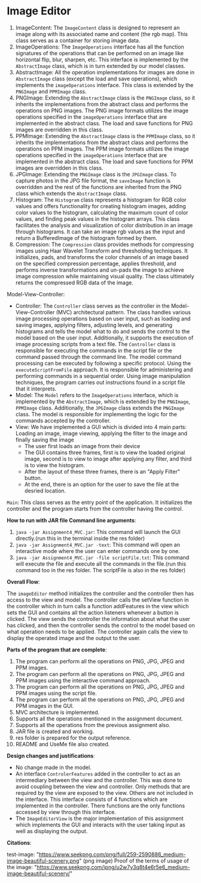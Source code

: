 # Image Editor

1. ImageContent:
   The `ImageContent` class is designed to represent an image along with its associated name and
   content (the rgb map). This class serves as a container for storing image data.
2. ImageOperations:
   The `ImageOperations` interface has all the function signatures of the operations that
   can be performed on an image like horizontal flip, blur, sharpen, etc. This interface is
   implemented by the `AbstractImage` class, which is in turn extended by our model classes.
3. AbstractImage:
   All the operation implementations for images are done in `AbstractImage` class (except the load and save
   operations), which implements the `imageOperations` interface. This class is extended by the
   `PNGImage` and `PPMImage` class.
4. PNGImage:
   Extending the `AbstractImage` class is the `PNGImage` class, so it inherits the implementations from the abstract
   class and performs the operations on PNG images. The PNG image formats utilizes the image operations
   specified in the `imageOperations` interface that are implemented in the abstract class. The
   load and save functions for PNG images are overridden in this class.
5. PPMImage:
   Extending the `AbstractImage` class is the `PPMImage` class, so it inherits the implementations from the abstract
   class and performs the operations on PPM images. The PPM image formats utilizes the image operations
   specified in the `imageOperations` interface that are implemented in the abstract class. The
   load and save functions for PPM images are overridden in this class.
6. JPGImage:
   Extending the `PNGImage` class is the `JPGImage` class.
   To capture photos in the JPG file format, the `saveImage` function is overridden and the rest
   of the functions are inherited from the PNG class which extends the `AbstractImage` class.
7. Histogram:
   The `Histogram` class represents a histogram for RGB color values and offers functionality for
   creating histogram images, adding color values to the histogram, calculating the maximum count
   of color values, and finding peak values in the histogram arrays. This class facilitates the
   analysis and visualization of color distribution in an image through histograms. It can take an image rgb values as
   the input and return a BufferedImage of the histogram formed by them.
8. Compression:
   The `Compression` class provides methods for compressing images using Haar Wavelet Transform
   and thresholding techniques. It initializes, pads, and transforms the color channels of an image
   based on the specified compression percentage, applies threshold, and performs inverse
   transformations and un-pads the image to achieve image compression while maintaining visual quality. The class
   ultimately returns the compressed RGB data of the image.

Model-View-Controller:

- Controller:
  The `Controller` class serves as the controller in the Model-View-Controller (MVC) architectural
  pattern. The class handles various image processing operations based on user input, such as
  loading and saving images, applying filters, adjusting levels, and generating histograms and
  tells the model what to do and sends the control to the model based on the user input.
  Additionally, it supports the execution of image processing scripts from a text file.
  The `Controller` class is responsible for executing the commands in the script file or the command
  passed through the command line. The model command processing can be executed by following a
  specific protocol. Using the `executeScriptFromFile` approach. It is
  responsible for administering and performing commands in a sequential order. Using image
  manipulation techniques, the program carries out instructions found in a script file that it
  interprets.
- Model:
  The `Model` refers to the `ImageOperations` interface, which is implemented by the `AbstractImage`, which is extended
  by the `PNGImage`, `PPMImage` class. Additionally, the `JPGImage` class extends the `PNGImage` class. The model is
  responsible for implementing the logic for the commands accepted by the controller.
- View:
  We have implemented a GUI which is divided into 4 main parts: Loading an image, image viewing, applying the filter
  to the image and finally saving the image
  - The user first loads an image from their device
  - The GUI contains three frames, first is to view the loaded original image, second is to view to image
    after applying any filter, and third is to view the histogram.
  - After the layout of these three frames, there is an "Apply Filter" button.
  - At the end, there is an option for the user to save the file at the desried location. 

`Main`:
This class serves as the entry point of the application.
It initializes the controller and the program starts from the controller having the control.

**How to run with JAR file Command line arguments**:
1. `java -jar Assignment4_MVC.jar`: This command will launch the GUI directly.(run this in the terminal inside the res folder)
2. `java -jar Assignment4_MVC.jar -text`: This command will open an interactive mode where the user can enter
    commands one by one.
3. `java -jar Assignment4_MVC.jar -file scriptFile.txt`: This command will execute the file and execute all the commands
   in the file.(run this command too in the res folder. The scriptFile is also in the res folder)


**Overall Flow**:

The `imageEditor` method initializes the controller and the controller then has access to the view and model.
The controller calls the setView function in the controller which in turn calls a function addFeatures in the view which
sets the GUI and contains all the action listeners whenever a button is clicked.
The view sends the controller the information about what the user has clicked, and then the controller 
sends the control to the model based on what operation needs to be applied. The controller again calls the view
to display the operated image and the output to the user.

**Parts of the program that are complete**:

1. The program can perform all the operations on PNG, JPG, JPEG and PPM images.
2. The program can perform all the operations on PNG, JPG, JPEG and PPM images using the interactive
   command approach.
3. The program can perform all the operations on PNG, JPG, JPEG and PPM images using the script file.
4. The program can perform all the operations on PNG, JPG, JPEG and PPM images in the GUI.
5. MVC architecture is implemented.
6. Supports all the operations mentioned in the assignment document.
7. Supports all the operations from the previous assignment also.
8. JAR file is created and working.
9. res folder is prepared for the output reference.
10. README and UseMe file also created.

**Design changes and justifications**:

- No change made in the model.
- An interface `ControlerFeatures` added in the controller to act as an intermediary between the view 
  and the controller. This was done to avoid coupling between the view and controller. Only methods that
  are required by the view are exposed to the view. Others are not included in the interface.
  This interface consists of 4 functions which are implemented in the controller. There functions are the only 
  functions accessed by view through this interface.
- The `ImageEditorView` is the major implementation of this assignment which implements the GUI and 
  interacts with the user taking input as well as displaying the output.

**Citations**:

test-image: "https://www.seekpng.com/png/full/259-2590886_medium-image-beautiful-scenery.png"
(png image)
Proof of the terms of usage of the image: "https://www.seekpng.com/ipng/u2w7y3q8t4e6r5e6_medium-image-beautiful-scenery/"


